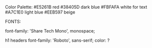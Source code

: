 Color Palette:
#E5261B red
#38405D dark blue
#FBFAFA white for text
#A7C1E0 light blue
#EEB597 beige

FONTS: <link rel="preconnect" href="https://fonts.googleapis.com">
<link rel="preconnect" href="https://fonts.gstatic.com" crossorigin>
<link href="https://fonts.googleapis.com/css2?family=Roboto:wght@400;700&family=Share+Tech+Mono&display=swap" rel="stylesheet">


font-family: 'Share Tech Mono', monospace;

h1 headers
font-family: 'Roboto', sans-serif;
color: ?
